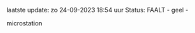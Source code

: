 laatste update: 
zo 24-09-2023 18:54   uur 
Status: FAALT - geel - 
<div class="service Y">microstation</div>